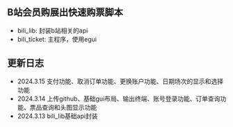 ## B站会员购展出快速购票脚本
- bili_lib: 封装b站相关的api
- bili_ticket: 主程序，使用egui

## 更新日志
- 2024.3.15 支付功能、取消订单功能、更换账户功能、日期场次的显示和选择功能
- 2024.3.14 上传github、基础gui布局、输出终端、账号登录功能、订单查询功能、票品查询和头图显示功能
- 2024.3.13 bili_lib基础api封装